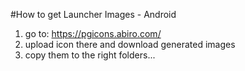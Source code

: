#How to get Launcher Images - Android
1. go to: https://pgicons.abiro.com/
1. upload icon there and download generated images
1. copy them to the right folders...

